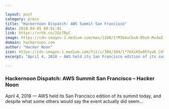 ```yaml
---

layout: post
category: press
title: "Hackernoon Dispatch: AWS Summit San Francisco"
date: 2018-04-05 00:01:01
link: https://vrhk.co/2Gz7RyC
image: https://cdn-images-1.medium.com/max/1200/1*M3b4uCbxA-B5oX-MvdaZ_Q.jpeg
domain: hackernoon.com
author: "Hacker Noon"
icon: https://cdn-images-1.medium.com/fit/c/304/304/1*76XiKOa05Yya6_CdYX8pVg.jpeg
excerpt: "April 4, 2018 — AWS held its San Francisco edition of its summit today, and despite what some others would say the event actually did seem…"

---
```


### Hackernoon Dispatch: AWS Summit San Francisco – Hacker Noon

April 4, 2018 — AWS held its San Francisco edition of its summit today, and despite what some others would say the event actually did seem…